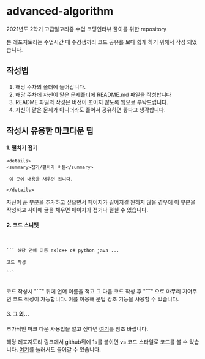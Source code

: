 # advanced-algorithm

2021년도 2학기 고급알고리즘 수업 코딩인터뷰 풀이를 위한 repository

본 레포지토리는 수업시간 때 수강생끼리 코드 공유를 보다 쉽게 하기 위해서 작성 되었습니다.

## 작성법

1. 해당 주차의 폴더에 들어갑니다. 
2. 해당 주차에 자신이 맡은 문제폴더에 README.md 파일을 작성합니다
3. README 파일의 작성은 버전이 꼬이지 않도록 웹으로 부탁드립니다. 
4. 자신이 맡은 문제가 아니더라도 풀어서 공유하면 좋다고 생각합니다.


## 작성시 유용한 마크다운 팁 

#### 1. 펼치기 접기 
```
<details>
<summary>접기/펼치기 버튼</summary>

 이 곳에 내용을 채우면 됩니다.

</details>
```

자신이 푼 부분을 추가하고 싶으면서 페이지가 길어지길 원하지 않을 경우에 이 부분을 작성하고 사이에 글을 채우면 페이지가 접거나 펼칠 수 있습니다.

#### 2. 코드 스니펫

<pre>
<code>

``` 해당 언어 이름 ex)c++ c# python java ...

코드 작성

```
</code>
</pre>

코드 작성시 "\```" 뒤에 언어 이름을 적고 그 다음 코드 작성 후 "\```" 으로 마무리 지어주면 코드 작성이 가능합니다. 이를 이용해 문법 강조 기능을 사용할 수 있습니다.

#### 3. 그 외...

추가적인 마크 다운 사용법을 알고 싶다면 [여기](https://gist.github.com/ihoneymon/652be052a0727ad59601)를 참조 바랍니다.

해당 레포지토리 링크에서 github뒤에 1s를 붙이면 vs 코드 스타일로 코드를 볼 수 있습니다. 
[여기](https://github1s.com/Hamji/advanced-algorithm)를 눌러서도 들어갈 수 있습니다.
